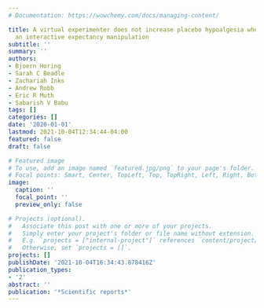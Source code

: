 ```yaml
---
# Documentation: https://wowchemy.com/docs/managing-content/

title: A virtual experimenter does not increase placebo hypoalgesia when delivering
  an interactive expectancy manipulation
subtitle: ''
summary: ''
authors:
- Bjoern Horing
- Sarah C Beadle
- Zachariah Inks
- Andrew Robb
- Eric R Muth
- Sabarish V Babu
tags: []
categories: []
date: '2020-01-01'
lastmod: 2021-10-04T12:34:44-04:00
featured: false
draft: false

# Featured image
# To use, add an image named `featured.jpg/png` to your page's folder.
# Focal points: Smart, Center, TopLeft, Top, TopRight, Left, Right, BottomLeft, Bottom, BottomRight.
image:
  caption: ''
  focal_point: ''
  preview_only: false

# Projects (optional).
#   Associate this post with one or more of your projects.
#   Simply enter your project's folder or file name without extension.
#   E.g. `projects = ["internal-project"]` references `content/project/deep-learning/index.md`.
#   Otherwise, set `projects = []`.
projects: []
publishDate: '2021-10-04T16:34:43.878416Z'
publication_types:
- '2'
abstract: ''
publication: '*Scientific reports*'
---
```

